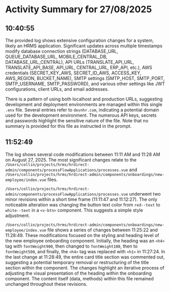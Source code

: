 # Activity Summary for 27/08/2025

## 10:40:55
The provided log shows extensive configuration changes for a system, likely an HRMS application.  Significant updates across multiple timestamps modify database connection strings (DATABASE_URL, QUEUE_DATABASE_URL, MOBILE_CENTRAL_DB, DATABASE_URL_CENTRAL), API URLs (TRANSLATE_API_URL, TRANSLATE_API_BASE, API_URL, CENTRAL_URL, ERP_API, etc.), AWS credentials (SECRET_KEY_AWS, SECRET_ID_AWS, ACCESS_KEY, AWS_REGION, BUCKET_NAME), SMTP settings (SMTP_HOST, SMTP_PORT, SMTP_USERNAME, SMTP_PASSWORD), and various other settings like JWT configurations, client URLs, and email addresses.

There is a pattern of using both localhost and production URLs, suggesting development and deployment environments are managed within this single `.env` file. Several entries refer to `devnhr.com`, indicating a potential domain used for the development environment.  The numerous API keys, secrets and passwords highlight the sensitive nature of the file.  Note that no summary is provided for this file as instructed in the prompt.


## 11:52:49
The log shows several code modifications between 11:11 AM and 11:28 AM on August 27, 2025.  The most significant changes relate to the `/Users/collin/projects/hrms/hrdirect-admin/components/processFlowApplications/processes.vue` and `/Users/collin/projects/hrms/hrdirect-admin/components/onboardings/new-employee/index.vue` files.

`/Users/collin/projects/hrms/hrdirect-admin/components/processFlowApplications/processes.vue` underwent two minor revisions within a short time frame (11:11:47 and 11:12:27). The only noticeable alteration was changing the button text color from `red--text` to `white--text` in a `<v-btn>` component. This suggests a simple style adjustment.

`/Users/collin/projects/hrms/hrdirect-admin/components/onboardings/new-employee/index.vue` file shows a series of changes between 11:25:22 and 11:28:49. These modifications focused on the styling and heading level of the new employee onboarding component. Initially, the heading was an `<h4>` tag with `fontWeight900`, then changed to `fontWeight100`, then to `fontWeight500`, and finally, the `<h4>` tag was replaced with `<h1>` in 11:27:24. In the last change at 11:28:49, the entire card title section was commented out, suggesting a potential temporary removal or restructuring of the title section within the component.  The changes highlight an iterative process of adjusting the visual presentation of the heading within the onboarding component.  The content itself (data, methods) within this file remained unchanged throughout these revisions.
